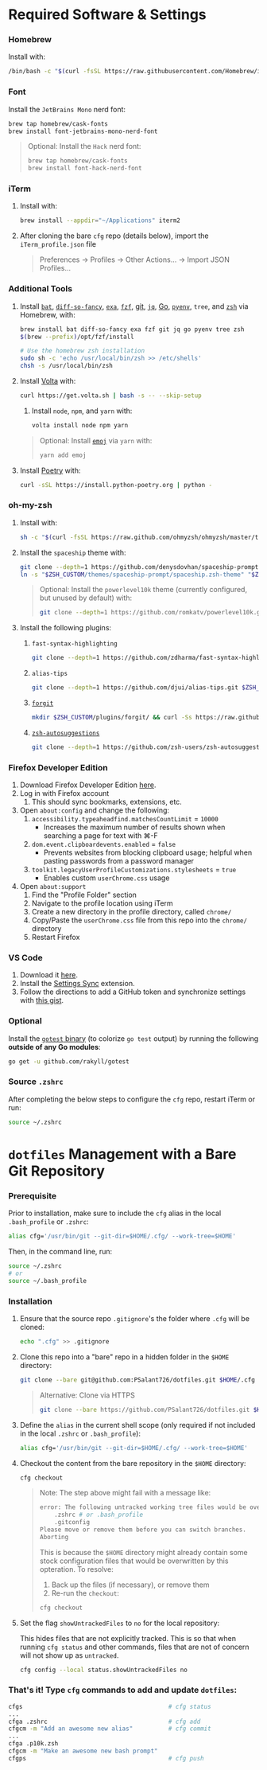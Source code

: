 # Required Software & Settings

### Homebrew
Install with:

```sh
/bin/bash -c "$(curl -fsSL https://raw.githubusercontent.com/Homebrew/install/HEAD/install.sh)"
```

### Font

Install the `JetBrains Mono` nerd font:

```sh
brew tap homebrew/cask-fonts
brew install font-jetbrains-mono-nerd-font
```

> Optional: Install the `Hack` nerd font:
>
> ```sh
> brew tap homebrew/cask-fonts
> brew install font-hack-nerd-font
> ```

### iTerm

1. Install with:

    ```sh
    brew install --appdir="~/Applications" iterm2
    ```

1. After cloning the bare `cfg` repo (details below), import the `iTerm_profile.json` file
    > Preferences -> Profiles -> Other Actions... -> Import JSON Profiles...

### Additional Tools

1. Install [`bat`](https://github.com/sharkdp/bat), [`diff-so-fancy`](https://github.com/so-fancy/diff-so-fancy), [`exa`](https://the.exa.website/), [`fzf`](https://github.com/junegunn/fzf), [git](https://git-scm.com/), [`jq`](https://stedolan.github.io/jq/), [Go](https://golang.org/), [`pyenv`](https://github.com/pyenv/pyenv), `tree`, and [`zsh`](https://www.zsh.org/) via Homebrew, with:

    ```sh
    brew install bat diff-so-fancy exa fzf git jq go pyenv tree zsh
    $(brew --prefix)/opt/fzf/install

    # Use the homebrew zsh installation
    sudo sh -c 'echo /usr/local/bin/zsh >> /etc/shells'
    chsh -s /usr/local/bin/zsh
    ```

1. Install [Volta](https://volta.sh/) with:

    ```sh
    curl https://get.volta.sh | bash -s -- --skip-setup
    ```

    1. Install `node`, `npm`, and `yarn` with:

        ```sh
        volta install node npm yarn
        ```

    > Optional: Install [`emoj`](https://github.com/sindresorhus/emoj) via `yarn` with:
    >
    >   ```sh
    >   yarn add emoj
    >   ```

1. Install [Poetry](https://github.com/python-poetry/poetry) with:

    ```sh
    curl -sSL https://install.python-poetry.org | python -
    ```

### oh-my-zsh

1. Install with:

    ```sh
    sh -c "$(curl -fsSL https://raw.github.com/ohmyzsh/ohmyzsh/master/tools/install.sh)"
    ```

1. Install the `spaceship` theme with:

    ```sh
    git clone --depth=1 https://github.com/denysdovhan/spaceship-prompt.git $ZSH_CUSTOM/themes/spaceship-prompt
    ln -s "$ZSH_CUSTOM/themes/spaceship-prompt/spaceship.zsh-theme" "$ZSH_CUSTOM/themes/spaceship.zsh-theme"
    ```

    > Optional: Install the `powerlevel10k` theme (currently configured, but unused by default) with:
    >
    > ```sh
    > git clone --depth=1 https://github.com/romkatv/powerlevel10k.git $ZSH_CUSTOM/themes/powerlevel10k
    > ```

1. Install the following plugins:
    1. `fast-syntax-highlighting`

        ```sh
        git clone --depth=1 https://github.com/zdharma/fast-syntax-highlighting.git $ZSH_CUSTOM/plugins/fast-syntax-highlighting
        ```

    1. `alias-tips`

        ```sh
        git clone --depth=1 https://github.com/djui/alias-tips.git $ZSH_CUSTOM/plugins/alias-tips
        ```

    1. [`forgit`](https://github.com/wfxr/forgit)

        ```sh
        mkdir $ZSH_CUSTOM/plugins/forgit/ && curl -Ss https://raw.githubusercontent.com/wfxr/forgit/master/forgit.plugin.zsh -o $ZSH_CUSTOM/plugins/forgit/forgit.plugin.zsh
        ```

    1. [`zsh-autosuggestions`](https://github.com/zsh-users/zsh-autosuggestions)

        ```sh
        git clone --depth=1 https://github.com/zsh-users/zsh-autosuggestions $ZSH_CUSTOM/plugins/zsh-autosuggestions
        ```

### Firefox Developer Edition

1. Download Firefox Developer Edition [here](https://www.mozilla.org/en-US/firefox/developer/).
1. Log in with Firefox account
    1. This should sync bookmarks, extensions, etc.
1. Open `about:config` and change the following:
    1. `accessibility.typeaheadfind.matchesCountLimit` = `10000`
        - Increases the maximum number of results shown when searching a page for text with ⌘-F
    1. `dom.event.clipboardevents.enabled` = `false`
        - Prevents websites from blocking clipboard usage; helpful when pasting passwords from a password manager
    1. `toolkit.legacyUserProfileCustomizations.stylesheets` = `true`
        - Enables custom `userChrome.css` usage
1. Open `about:support`
    1. Find the "Profile Folder" section
    1. Navigate to the profile location using iTerm
    1. Create a new directory in the profile directory, called `chrome/`
    1. Copy/Paste the `userChrome.css` file from this repo into the `chrome/` directory
    1. Restart Firefox

### VS Code

1. Download it [here](https://code.visualstudio.com/).
1. Install the [Settings Sync](https://github.com/shanalikhan/code-settings-sync) extension.
1. Follow the directions to add a GitHub token and synchronize settings with [this gist](https://gist.github.com/PSalant726/a179279267788effc1c4477cc069d04c).

### Optional

Install the [`gotest` binary](https://github.com/rakyll/gotest) (to colorize `go test` output) by running the following **outside of any Go modules**:

```sh
go get -u github.com/rakyll/gotest
```

### Source `.zshrc`

After completing the below steps to configure the `cfg` repo, restart iTerm or run:

```sh
source ~/.zshrc
```

# `dotfiles` Management with a Bare Git Repository

### Prerequisite

Prior to installation, make sure to include the `cfg` alias in the local `.bash_profile` or `.zshrc`:

```sh
alias cfg='/usr/bin/git --git-dir=$HOME/.cfg/ --work-tree=$HOME'
```

Then, in the command line, run:

```sh
source ~/.zshrc
# or
source ~/.bash_profile
```

### Installation

1. Ensure that the source repo `.gitignore`'s the folder where `.cfg` will be cloned:

    ```sh
    echo ".cfg" >> .gitignore
    ```

1. Clone this repo into a "bare" repo in a hidden folder in the `$HOME` directory:

    ```sh
    git clone --bare git@github.com:PSalant726/dotfiles.git $HOME/.cfg
    ```
    > Alternative: Clone via HTTPS
    > ```sh
    > git clone --bare https://github.com/PSalant726/dotfiles.git $HOME/.cfg
    > ```

1. Define the `alias` in the current shell scope (only required if not included in the local `.zshrc` or `.bash_profile`):

    ```sh
    alias cfg='/usr/bin/git --git-dir=$HOME/.cfg/ --work-tree=$HOME'
    ```

1. Checkout the content from the bare repository in the `$HOME` directory:

    ```sh
    cfg checkout
    ```
    > Note: The step above might fail with a message like:
    > ```sh
    > error: The following untracked working tree files would be overwritten by checkout:
    >     .zshrc # or .bash_profile
    >     .gitconfig
    > Please move or remove them before you can switch branches.
    > Aborting
    > ```
    > This is because the `$HOME` directory might already contain some stock configuration files that would be overwritten by this opteration. To resolve:
    >   1. Back up the files (if necessary), or remove them
    >   2. Re-run the `checkout`:
    > ```sh
    > cfg checkout
    > ```

1. Set the flag `showUntrackedFiles` to `no` for the local repository:

    This hides files that are not explicitly tracked. This is so that when running `cfg status` and other commands, files that are not of concern will not show up as `untracked`.

    ```sh
    cfg config --local status.showUntrackedFiles no
    ```

### That's it! Type `cfg` commands to add and update `dotfiles`:

```sh
cfgs                                         # cfg status
...
cfga .zshrc                                  # cfg add
cfgcm -m "Add an awesome new alias"          # cfg commit
...
cfga .p10k.zsh
cfgcm -m "Make an awesome new bash prompt"
cfgps                                        # cfg push
```
